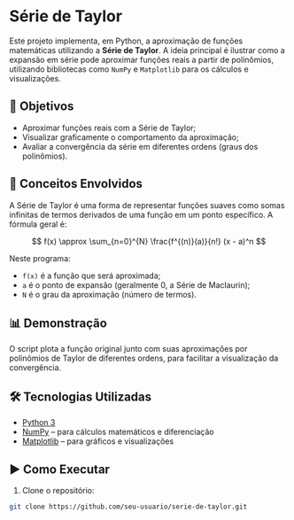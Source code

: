 # Série de Taylor

Este projeto implementa, em Python, a aproximação de funções matemáticas utilizando a **Série de Taylor**. A ideia principal é ilustrar como a expansão em série pode aproximar funções reais a partir de polinômios, utilizando bibliotecas como `NumPy` e `Matplotlib` para os cálculos e visualizações.

## 📌 Objetivos

- Aproximar funções reais com a Série de Taylor;
- Visualizar graficamente o comportamento da aproximação;
- Avaliar a convergência da série em diferentes ordens (graus dos polinômios).

## 🧠 Conceitos Envolvidos

A Série de Taylor é uma forma de representar funções suaves como somas infinitas de termos derivados de uma função em um ponto específico. A fórmula geral é:

$$
f(x) \approx \sum_{n=0}^{N} \frac{f^{(n)}(a)}{n!} (x - a)^n
$$

Neste programa:
- `f(x)` é a função que será aproximada;
- `a` é o ponto de expansão (geralmente 0, a Série de Maclaurin);
- `N` é o grau da aproximação (número de termos).

## 📊 Demonstração

O script plota a função original junto com suas aproximações por polinômios de Taylor de diferentes ordens, para facilitar a visualização da convergência.



## 🛠️ Tecnologias Utilizadas

- [Python 3](https://www.python.org/)
- [NumPy](https://numpy.org/) – para cálculos matemáticos e diferenciação
- [Matplotlib](https://matplotlib.org/) – para gráficos e visualizações

## ▶️ Como Executar

1. Clone o repositório:
```bash
git clone https://github.com/seu-usuario/serie-de-taylor.git
